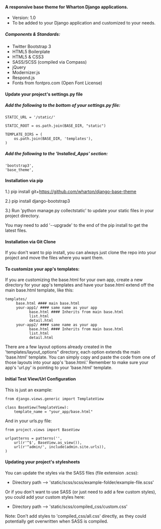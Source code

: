 #### A responsive base theme for Wharton Django applications.
- Version: 1.0
- To be added to your Django application and customized to your needs.

##### Components & Standards: 
- Twitter Bootstrap 3
- HTML5 Boilerplate 
- HTML5 & CSS3
- SASS/SCSS (compiled via Compass)
- jQuery
- Modernizer.js
- Respond.js
- Fonts from fontpro.com (Open Font License)

#### Update your project's settings.py file

##### Add the following to the bottom of your settings.py file:

<pre><code>STATIC_URL = '/static/'

STATIC_ROOT = os.path.join(BASE_DIR, "static")

TEMPLATE_DIRS = (
    os.path.join(BASE_DIR, 'templates'),
)
</code></pre>

##### Add the following to the 'Installed_Apps' section: 

<pre><code>'bootstrap3',
'base_theme',
</code></pre>

#### Installation via pip

1.) pip install git+https://github.com/wharton/django-base-theme
	
2.) pip install django-bootstrap3 

3.) Run 'python manage.py collectstatic' to update your static files in your project directory.

You may need to add '--upgrade' to the end of the pip install to get the latest files.

#### Installation via Git Clone

If you don't want to pip install, you can always just clone the repo into your project and move
the files where you want them.

#### To customize your app's templates:
		
If you are customizing the base.html for your own app, create a new directory for your app's templates and have your base.html extend off the main base.html template, like this:

<pre><code>templates/
     base.html #### main base.html
     your-app1/ #### same name as your app
           base.html #### Inherits from main base.html
           list.html
           detail.html
     your-app2/ #### same name as your app
           base.html #### Inherits from main base.html 
           list.html
           detail.html
</code></pre>
           
There are a few layout options already created in the 'templates/layout_options" directory, each option extends the main 'base.html' template. You can simply copy and paste the code from one of those layouts into your app's 'base.html.' Remember to make sure your app's 'url.py' is pointing to your 'base.html' template.

#### Initial Test View/Url Configuration

This is just an example:

<pre><code>from django.views.generic import TemplateView

class BaseView(TemplateView):
    template_name = "your_app/base.html" 
</code></pre>
    
And in your urls.py file:

<pre><code>from project.views import BaseView

urlpatterns = patterns('',
    url(r'^$', BaseView.as_view()),
    url(r'^admin/', include(admin.site.urls)),
)
</code></pre>

#### Updating your project's stylesheets
You can update the styles via the SASS files (file extension .scss):
- Directory path --> 'static/scss/scss/example-folder/example-file.scss'

Or if you don't want to use SASS (or just need to add a few custom styles), you could add your custom styles here:
- Directory path --> 'static/scss/compiled_css/custom.css'

Note: Don't add styles to 'compiled_css/all.css' directly, as they could potentially get overwritten when SASS is compiled. 
